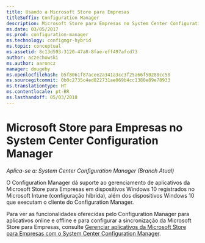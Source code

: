 ```yaml
---
title: Usando a Microsoft Store para Empresas
titleSuffix: Configuration Manager
description: Microsoft Store para Empresas no System Center Configuration Manager
ms.date: 03/05/2017
ms.prod: configuration-manager
ms.technology: configmgr-hybrid
ms.topic: conceptual
ms.assetid: 8c13d593-3120-47a8-8fae-eff497afcd73
author: aczechowski
ms.author: aaroncz
manager: dougeby
ms.openlocfilehash: b5f8061f87acee2a341a3cc3f25a66f50288cc58
ms.sourcegitcommit: 0b0c2735c4ed822731ae069b4cc1380e89e78933
ms.translationtype: HT
ms.contentlocale: pt-BR
ms.lasthandoff: 05/03/2018
---
```

# <a name="microsoft-store-for-business-in-system-center-configuration-manager"></a>Microsoft Store para Empresas no System Center Configuration Manager

*Aplica-se a: System Center Configuration Manager (Branch Atual)*

O Configuration Manager dá suporte ao gerenciamento de aplicativos da Microsoft Store para Empresas em dispositivos Windows 10 registrados no Microsoft Intune (configuração híbrida), além dos dispositivos Windows 10 que executam o cliente do Configuration Manager.

Para ver as funcionalidades oferecidas pelo Configuration Manager para aplicativos online e offline e para configurar a sincronização da Microsoft Store para Empresas, consulte [Gerenciar aplicativos da Microsoft Store para Empresas com o System Center Configuration Manager](../../apps/deploy-use/manage-apps-from-the-windows-store-for-business.md).
